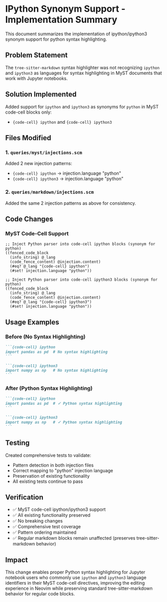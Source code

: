 # IPython Synonym Support - Implementation Summary

This document summarizes the implementation of ipython/ipython3 synonym support for python syntax highlighting.

## Problem Statement

The `tree-sitter-markdown` syntax highlighter was not recognizing `ipython` and `ipython3` as languages for syntax highlighting in MyST documents that work with Jupyter notebooks.

## Solution Implemented

Added support for `ipython` and `ipython3` as synonyms for `python` in MyST code-cell blocks only:
- `{code-cell} ipython` and `{code-cell} ipython3`

## Files Modified

### 1. `queries/myst/injections.scm`
Added 2 new injection patterns:
- `{code-cell} ipython` → injection.language "python"
- `{code-cell} ipython3` → injection.language "python"

### 2. `queries/markdown/injections.scm`
Added the same 2 injection patterns as above for consistency.

## Code Changes

### MyST Code-Cell Support
```tree-sitter
;; Inject Python parser into code-cell ipython blocks (synonym for python)
((fenced_code_block
  (info_string) @_lang
  (code_fence_content) @injection.content)
  (#eq? @_lang "{code-cell} ipython")
  (#set! injection.language "python"))

;; Inject Python parser into code-cell ipython3 blocks (synonym for python)
((fenced_code_block
  (info_string) @_lang
  (code_fence_content) @injection.content)
  (#eq? @_lang "{code-cell} ipython3")
  (#set! injection.language "python"))
```

## Usage Examples

### Before (No Syntax Highlighting)
````markdown
```{code-cell} ipython
import pandas as pd  # No syntax highlighting
```

```{code-cell} ipython3
import numpy as np   # No syntax highlighting
```
````

### After (Python Syntax Highlighting)
````markdown
```{code-cell} ipython
import pandas as pd  # ✓ Python syntax highlighting
```

```{code-cell} ipython3
import numpy as np   # ✓ Python syntax highlighting
```
````

## Testing

Created comprehensive tests to validate:
- Pattern detection in both injection files
- Correct mapping to "python" injection language
- Preservation of existing functionality
- All existing tests continue to pass

## Verification

- ✅ MyST code-cell ipython/ipython3 support
- ✅ All existing functionality preserved
- ✅ No breaking changes
- ✅ Comprehensive test coverage
- ✅ Pattern ordering maintained
- ✅ Regular markdown blocks remain unaffected (preserves tree-sitter-markdown behavior)

## Impact

This change enables proper Python syntax highlighting for Jupyter notebook users who commonly use `ipython` and `ipython3` language identifiers in their MyST code-cell directives, improving the editing experience in Neovim while preserving standard tree-sitter-markdown behavior for regular code blocks.